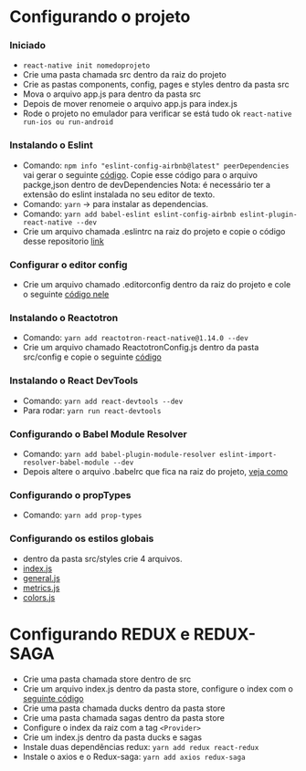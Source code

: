 # Configurando o projeto

### Iniciado
- `react-native init nomedoprojeto`
- Crie uma pasta chamada src dentro da raiz do projeto
- Crie as pastas components, config, pages e styles dentro da pasta src
- Mova o arquivo app.js para dentro da pasta src
- Depois de mover renomeie o arquivo app.js para index.js
- Rode o projeto no emulador para verificar se está tudo ok `react-native run-ios ou run-android`

### Instalando o Eslint
- Comando: `npm info "eslint-config-airbnb@latest" peerDependencies`
    vai gerar o seguinte [código](https://github.com/leandrodavimg/Estrutura-de-um-projeto-react-native/blob/master/eslint.txt).
    Copie esse código para o arquivo packge,json dentro de devDependencies
    Nota: é necessário ter a extensão do eslint instalada no seu editor de texto.
- Comando: `yarn` -> para instalar as dependencias.
- Comando: `yarn add babel-eslint eslint-config-airbnb eslint-plugin-react-native --dev`
- Crie um arquivo chamada .eslintrc na raiz do projeto e copie o código desse repositorio [link](https://github.com/leandrodavimg/Estrutura-de-um-projeto-react-native/blob/master/.eslintrc)

### Configurar o editor config
- Crie um arquivo chamado .editorconfig dentro da raiz do projeto e cole o seguinte [código nele](https://github.com/leandrodavimg/Estrutura-de-um-projeto-react-native/blob/master/editorconfig.txt)

### Instalando o Reactotron 
- Comando: `yarn add reactotron-react-native@1.14.0 --dev`
- Crie um arquivo chamado ReactotronConfig.js dentro da pasta src/config e copie o seguinte [código](https://github.com/leandrodavimg/Estrutura-de-um-projeto-react-native/blob/master/ReactotronConfig.js)

### Instalando o React DevTools
- Comando: `yarn add react-devtools --dev`
- Para rodar: `yarn run react-devtools`

### Configurando o Babel Module Resolver
- Comando: `yarn add babel-plugin-module-resolver eslint-import-resolver-babel-module --dev`
- Depois altere o arquivo .babelrc que fica na raiz do projeto, [veja como](https://github.com/leandrodavimg/Estrutura-de-um-projeto-react-native/blob/master/babel.txt)

### Configurando o propTypes
- Comando: `yarn add prop-types`

### Configurando os estilos globais
- dentro da pasta src/styles crie 4 arquivos.
- [index.js](https://github.com/leandrodavimg/Estrutura-de-um-projeto-react-native/blob/master/index.js)
- [general.js](https://github.com/leandrodavimg/Estrutura-de-um-projeto-react-native/blob/master/general.js)
- [metrics.js](https://github.com/leandrodavimg/Estrutura-de-um-projeto-react-native/blob/master/metrics.js)
- [colors.js](https://github.com/leandrodavimg/Estrutura-de-um-projeto-react-native/blob/master/colors.js)

# Configurando REDUX e REDUX-SAGA
- Crie uma pasta chamada store dentro de src
- Crie um arquivo index.js dentro da pasta store, configure o index com o [seguinte código]()
- Crie uma pasta chamada ducks dentro da pasta store
- Crie uma pasta chamada sagas dentro da pasta store
- Configure o index da raiz com a tag `<Provider>`
- Crie um index.js dentro da pasta ducks e sagas
- Instale duas dependências redux: `yarn add redux react-redux`
- Instale o axios e o Redux-saga: `yarn add axios redux-saga`
